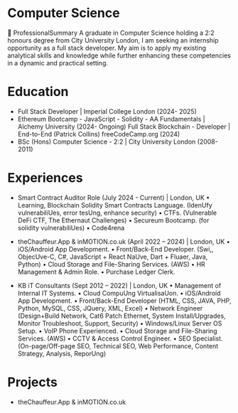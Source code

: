 # Computer Science
🚀 ProfessionalSummary
A graduate in Computer Science holding a 2:2 honours degree from City University London, I am seeking an internship
opportunity as a full stack developer. My aim is to apply my existing analytical skills and knowledge while further enhancing these competencies in a dynamic and practical setting.

# Education
- Full Stack Developer | Imperial College London (2024- 2025)
- Ethereum Bootcamp - JavaScript - Solidity - AA Fundamentals | Alchemy University (2024- Ongoing) Full Stack Blockchain - Developer | End-to-End (Patrick Collins) freeCodeCamp.org (2024)
- BSc (Hons) Computer Science - 2:2 | City University London (2008-2011)
  
  
# Experiences
- Smart Contract Auditor Role (July 2024 - Current) | London, UK
• Learning, Blockchain Solidity Smart Contracts Language. (IdenUfy vulnerabiliUes, error tesUng, enhance security)
• CTFs. (Vulnerable DeFi CTF, The Ethernaut Challenges)
• Secureum Bootcamp. (for solidity vulnerabiliUes)
• Code4rena

- theChauffeur.App & inMOTION.co.uk
(April 2022 – 2024) | London, UK
• iOS/Android App Development.
• Front/Back-End Developer. (Swi,, ObjecUve-C, C#, JavaScript + React NaUve, Dart + Fluaer, Java, Python)
• Cloud Storage and File-Sharing Services. (AWS)
• HR Management & Admin Role.
• Purchase Ledger Clerk.

- KB iT Consultants
(Sept 2012 – 2022) | London, UK
• Management of Internal IT Systems.
• Cloud CompuUng VirtualisaUon.
• iOS/Android App Development.
• Front/Back-End Developer (HTML, CSS, JAVA, PHP, Python, MySQL, CSS, JQuery, XML, Excel)
• Network Engineer (Design+Build Network, Cat6 Patch Ethernet, System Install/Upgrades, Monitor
Troubleshoot, Support, Security)
• Windows/Linux Server OS Setup.
• VoIP Phone Experienced.
• Cloud Storage and File-Sharing Services. (AWS)
• CCTV & Access Control Engineer.
• SEO Specialist. (On-page/Off-page SEO, Technical SEO, Web Performance, Content Strategy, Analysis,
ReporUng)

# Projects
- theChauffeur.App & inMOTION.co.uk